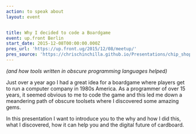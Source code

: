 ```yaml
---
action: to speak about
layout: event


title: Why I decided to code a Boardgame
event: up.front Berlin
start_date: 2015-12-08T00:00:00.000Z
pres_url: 'https://up.front.ug/2015/12/08/meetup/'
pres_source: 'https://chrischinchilla.github.io/Presentations/chip_shop/upfront_dec.html'
---
```


_(and how tools written in obscure programming languages helped)_

Just over a year ago I had a great idea for a boardgame where players get to run a computer company in 1980s America. As a programmer of over 15 years, it seemed obvious to me to code the game and this led me down a meandering path of obscure toolsets where I discovered some amazing gems.

In this presentation I want to introduce you to the why and how I did this, what I discovered, how it can help you and the digital future of cardboard.
